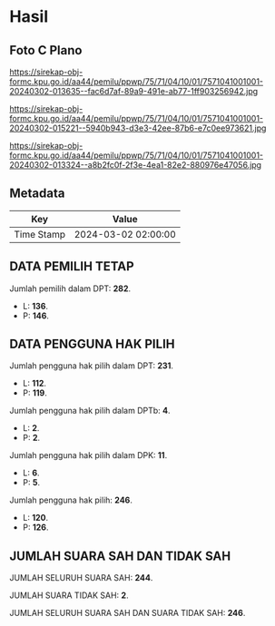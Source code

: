 # Hasil

## Foto C Plano

https://sirekap-obj-formc.kpu.go.id/aa44/pemilu/ppwp/75/71/04/10/01/7571041001001-20240302-013635--fac6d7af-89a9-491e-ab77-1ff903256942.jpg

https://sirekap-obj-formc.kpu.go.id/aa44/pemilu/ppwp/75/71/04/10/01/7571041001001-20240302-015221--5940b943-d3e3-42ee-87b6-e7c0ee973621.jpg

https://sirekap-obj-formc.kpu.go.id/aa44/pemilu/ppwp/75/71/04/10/01/7571041001001-20240302-013324--a8b2fc0f-2f3e-4ea1-82e2-880976e47056.jpg


## Metadata

| Key        | Value               |
| ---------- | ------------------- |
| Time Stamp | 2024-03-02 02:00:00 |


## DATA PEMILIH TETAP

Jumlah pemilih dalam DPT: **282**.
 * L: **136**.
 * P: **146**.

## DATA PENGGUNA HAK PILIH

Jumlah pengguna hak pilih dalam DPT: **231**.
 * L: **112**.
 * P: **119**.

Jumlah pengguna hak pilih dalam DPTb: **4**.
 * L: **2**.
 * P: **2**.

Jumlah pengguna hak pilih dalam DPK: **11**.
 * L: **6**.
 * P: **5**.

Jumlah pengguna hak pilih: **246**.
 * L: **120**.
 * P: **126**.

## JUMLAH SUARA SAH DAN TIDAK SAH

JUMLAH SELURUH SUARA SAH: **244**.

JUMLAH SUARA TIDAK SAH: **2**.

JUMLAH SELURUH SUARA SAH DAN SUARA TIDAK SAH: **246**.


